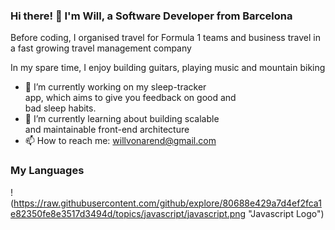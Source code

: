 ### Hi there! 👋 I'm Will, a Software Developer from Barcelona

Before coding, I organised travel for Formula 1 teams and business travel in a fast growing travel management company

In my spare time, I enjoy building guitars, playing music and mountain biking

- 🔭 I’m currently working on my sleep-tracker<br />
app, which aims to give you feedback on good and<br />
bad sleep habits. 
- 🌱 I’m currently learning about building scalable<br />
and maintainable front-end architecture
- 📫 How to reach me: willvonarend@gmail.com


### My Languages
!(https://raw.githubusercontent.com/github/explore/80688e429a7d4ef2fca1e82350fe8e3517d3494d/topics/javascript/javascript.png "Javascript Logo")

